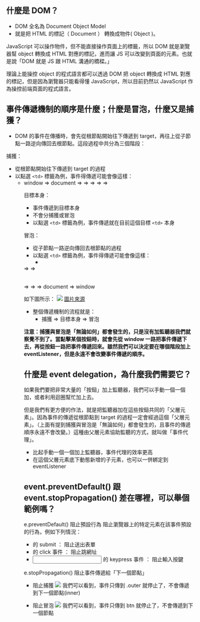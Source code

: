 ## 什麼是 DOM？
* DOM 全名為 Document Object Model
* 就是把 HTML 的標記（ Document ） 轉換成物件( Object )。

JavaScript 可以操作物件，但不能直接操作頁面上的標籤，所以 DOM 就是瀏覽器幫 object 轉換成 HTML 對應的標記，進而讓 JS 可以改變到頁面的元素。也就是說「DOM 就是 JS 跟 HTML 溝通的橋樑。」

理論上能操控 object 的程式語言都可以透過 DOM 把 object 轉換成 HTML 對應的標記，但是因為瀏覽器只能看得懂 JavaScript，所以目前扔然以 JavaScript 作為操控前端頁面的程式語言。

## 事件傳遞機制的順序是什麼；什麼是冒泡，什麼又是捕獲？
* DOM 的事件在傳播時，會先從根節點開始往下傳遞到 target，再往上從子節點一路逆向傳回去根節點。這段過程中共分為三個階段：

捕獲：
* 從根節點開始往下傳遞到 target 的過程
* 以點選 `<td>` 標籤為例，事件得傳遞可能會像這樣：
  * window => document => <html> => <body> => <table> => <tbody> => <tr>

目標本身：
* 事件傳遞到目標本身 
* 不會分捕獲或冒泡
* 以點選 `<td>` 標籤為例，事件傳遞就在目前這個目標 `<td>` 本身  

冒泡：
* 從子節點一路逆向傳回去根節點的過程
* 以點選 `<td>` 標籤為例，事件得傳遞可能會像這樣：
  * <tr> => <tbody> => <table> => <body> => <html> => document => window

如下圖所示：
![](https://static.coderbridge.com/img/techbridge/images/huli/event/eventflow.png)
[圖片來源](https://www.w3.org/TR/DOM-Level-3-Events/#event-flow)


* 整個傳遞機制的流程就是：
  * 捕獲 => 目標本身 => 冒泡

**注意：捕獲與冒泡是「無論如何」都會發生的，只是沒有加監聽器我們就察覺不到了。當點擊某個按鈕時，就會先從 window 一路把事件傳遞下去，再從按鈕一路把事件傳遞回來。雖然我們可以決定要在哪個階段加上 eventListener，但是永遠不會改變事件傳遞的順序。**


## 什麼是 event delegation，為什麼我們需要它？
如果我們要把非常大量的「按鈕」加上監聽器，我們可以手動一個一個加，或者利用迴圈幫忙加上去。

但是我們有更方便的作法，就是把監聽器加在這些按鈕共同的「父層元素」。因為事件的傳遞從根節點到 target 的過程一定會經過這個「父層元素」。（上面有提到捕獲與冒泡是「無論如何」都會發生的，且事件的傳遞順序永遠不會改變。）這種由父層元素協助監聽的方式，就叫做「事件代理」。

* 比起手動一個一個加上監聽器，事件代理的效率更高
* 在這個父層元素底下動態新增的子元素，也可以一併綁定到 eventListener


## event.preventDefault() 跟 event.stopPropagation() 差在哪裡，可以舉個範例嗎？

e.preventDefault() 阻止預設行為
阻止瀏覽器上的特定元素在該事件預設的行為，例如下列情況：

* <form> 的 submit ： 阻止送出表單
* <a> 的 click 事件 ： 阻止跳網址
* <input> 的 keypress 事件 ： 阻止輸入按鍵

e.stopPropagation() 阻止事件傳遞給「下一個節點」
* 阻止捕獲
![](https://static.coderbridge.com/img/krebikshaw/a9dd0309a17b41d3b05695385d52d6f0.png)
我們可以看到，事件只傳到 .outer 就停止了，不會傳遞到下一個節點(inner)

* 阻止冒泡
![](https://static.coderbridge.com/img/krebikshaw/a9e1924a5b924d05b379a21f0f74371b.png)
我們可以看到，事件只傳到 btn 就停止了，不會傳遞到下一個節點
